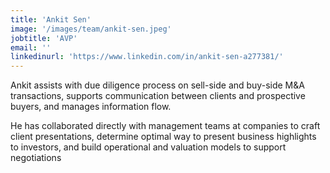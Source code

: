 ```yaml
---
title: 'Ankit Sen'
image: '/images/team/ankit-sen.jpeg'
jobtitle: 'AVP'
email: ''
linkedinurl: 'https://www.linkedin.com/in/ankit-sen-a277381/'
---
```


Ankit assists with due diligence process on sell-side and buy-side M&A transactions, supports communication between clients and prospective buyers, and manages information flow.

He has collaborated directly with management teams at companies to craft client presentations, determine optimal way to present business highlights to investors, and build operational and valuation models to support negotiations
